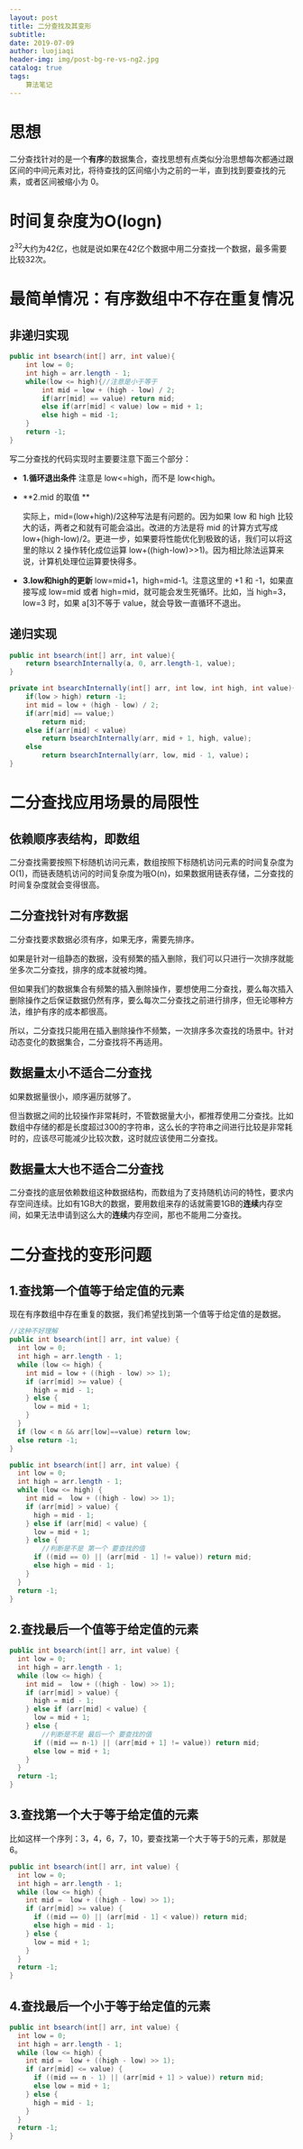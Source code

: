 ```yaml
---
layout: post                          
title: 二分查找及其变形                             
subtitle:                             
date: 2019-07-09                      
author: luojiaqi                      
header-img: img/post-bg-re-vs-ng2.jpg 
catalog: true                         
tags:                                 
    算法笔记                             
---
```

# 思想

二分查找针对的是一个**有序**的数据集合，查找思想有点类似分治思想每次都通过跟区间的中间元素对比，将待查找的区间缩小为之前的一半，直到找到要查找的元素，或者区间被缩小为 0。

# 时间复杂度为O(logn)

2<sup>32</sup>大约为42亿，也就是说如果在42亿个数据中用二分查找一个数据，最多需要比较32次。

# 最简单情况：有序数组中不存在重复情况

## 非递归实现

```java
public int bsearch(int[] arr, int value){
    int low = 0;
    int high = arr.length - 1;
    while(low <= high){//注意是小于等于
        int mid = low + (high - low) / 2;
        if(arr[mid] == value) return mid;
        else if(arr[mid] < value) low = mid + 1;
        else high = mid -1;
    }
    return -1;
}
```

写二分查找的代码实现时主要要注意下面三个部分：

+ **1.循环退出条件**
  注意是 low<=high，而不是 low<high。

+ **2.mid 的取值 **

  实际上，mid=(low+high)/2这种写法是有问题的。因为如果 low 和 high 比较大的话，两者之和就有可能会溢出。改进的方法是将 mid 的计算方式写成 low+(high-low)/2。更进一步，如果要将性能优化到极致的话，我们可以将这里的除以 2 操作转化成位运算 low+((high-low)>>1)。因为相比除法运算来说，计算机处理位运算要快得多。

+ **3.low和high的更新**
  low=mid+1，high=mid-1。注意这里的 +1 和 -1，如果直接写成 low=mid 或者 high=mid，就可能会发生死循环。比如，当 high=3，low=3 时，如果 a[3]不等于 value，就会导致一直循环不退出。

## 递归实现

```java
public int bsearch(int[] arr, int value){
    return bsearchInternally(a, 0, arr.length-1, value);
}

private int bsearchInternally(int[] arr, int low, int high, int value){
    if(low > high) return -1;
    int mid = low + (high - low) / 2;
    if(arr[mid] == value;)
        return mid;
    else if(arr[mid] < value)
        return bsearchInternally(arr, mid + 1, high, value);
    else 
        return bsearchInternally(arr, low, mid - 1, value)；
}
```

# 二分查找应用场景的局限性

## 依赖顺序表结构，即数组

二分查找需要按照下标随机访问元素，数组按照下标随机访问元素的时间复杂度为O(1)，而链表随机访问的时间复杂度为哦O(n)，如果数据用链表存储，二分查找的时间复杂度就会变得很高。

## 二分查找针对有序数据

二分查找要求数据必须有序，如果无序，需要先排序。

如果是针对一组静态的数据，没有频繁的插入删除，我们可以只进行一次排序就能坐多次二分查找，排序的成本就被均摊。

但如果我们的数据集合有频繁的插入删除操作，要想使用二分查找，要么每次插入删除操作之后保证数据仍然有序，要么每次二分查找之前进行排序，但无论哪种方法，维护有序的成本都很高。

所以，二分查找只能用在插入删除操作不频繁，一次排序多次查找的场景中。针对动态变化的数据集合，二分查找将不再适用。

## 数据量太小不适合二分查找

如果数据量很小，顺序遍历就够了。

但当数据之间的比较操作非常耗时，不管数据量大小，都推荐使用二分查找。比如数组中存储的都是长度超过300的字符串，这么长的字符串之间进行比较是非常耗时的，应该尽可能减少比较次数，这时就应该使用二分查找。

## 数据量太大也不适合二分查找

二分查找的底层依赖数组这种数据结构，而数组为了支持随机访问的特性，要求内存空间连续。比如有1GB大的数据，要用数组来存的话就需要1GB的**连续**内存空间，如果无法申请到这么大的**连续**内存空间，那也不能用二分查找。

# 二分查找的变形问题

## 1.查找第一个值等于给定值的元素

现在有序数组中存在重复的数据，我们希望找到第一个值等于给定值的是数据。

```java
//这种不好理解
public int bsearch(int[] arr, int value) {
  int low = 0;
  int high = arr.length - 1;
  while (low <= high) {
    int mid = low + ((high - low) >> 1);
    if (arr[mid] >= value) {
      high = mid - 1;
    } else {
      low = mid + 1;
    }
  }
  if (low < n && arr[low]==value) return low;
  else return -1;
}

```

```java
public int bsearch(int[] arr, int value) {
  int low = 0;
  int high = arr.length - 1;
  while (low <= high) {
    int mid =  low + ((high - low) >> 1);
    if (arr[mid] > value) {
      high = mid - 1;
    } else if (arr[mid] < value) {
      low = mid + 1;
    } else {
        //判断是不是 第一个 要查找的值
      if ((mid == 0) || (arr[mid - 1] != value)) return mid;
      else high = mid - 1;
    }
  }
  return -1;
}
```

## 2.查找最后一个值等于给定值的元素

```java
public int bsearch(int[] arr, int value) {
  int low = 0;
  int high = arr.length - 1;
  while (low <= high) {
    int mid =  low + ((high - low) >> 1);
    if (arr[mid] > value) {
      high = mid - 1;
    } else if (arr[mid] < value) {
      low = mid + 1;
    } else {
        //判断是不是 最后一个 要查找的值
      if ((mid == n-1) || (arr[mid + 1] != value)) return mid;
      else low = mid + 1;
    }
  }
  return -1;
}
```

## 3.查找第一个大于等于给定值的元素

比如这样一个序列：3，4，6，7，10，要查找第一个大于等于5的元素，那就是6。

```java
public int bsearch(int[] arr, int value) {
  int low = 0;
  int high = arr.length - 1;
  while (low <= high) {
    int mid =  low + ((high - low) >> 1);
    if (arr[mid] >= value) {
      if ((mid == 0) || (arr[mid - 1] < value)) return mid;
      else high = mid - 1;
    } else {
      low = mid + 1;
    }
  }
  return -1;
}
```

## 4.查找最后一个小于等于给定值的元素

```java
public int bsearch(int[] arr, int value) {
  int low = 0;
  int high = arr.length - 1;
  while (low <= high) {
    int mid =  low + ((high - low) >> 1);
    if (arr[mid] <= value) {
      if ((mid == n - 1) || (arr[mid + 1] > value)) return mid;
      else low = mid + 1;
    } else {
      high = mid - 1;
    }
  }
  return -1;
}
```


